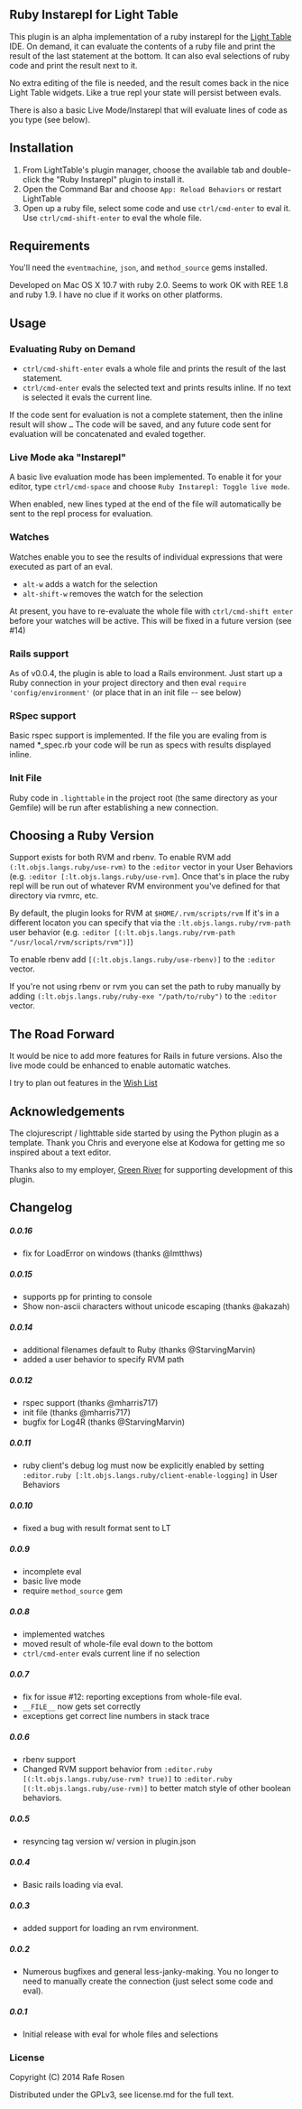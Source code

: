 ## Ruby Instarepl for Light Table

This plugin is an alpha implementation of a ruby instarepl for the [Light Table](http://www.lighttable.com) IDE.  On demand, it can evaluate the contents of a ruby file and print the result of the last statement at the bottom.  It can also eval selections of ruby code and print the result next to it.

No extra editing of the file is needed, and the result comes back in the nice Light Table widgets.  Like a true repl your state will persist between evals.

There is also a basic Live Mode/Instarepl that will evaluate lines of code as you type (see below).

## Installation

1.  From LightTable's plugin manager, choose the available tab and double-click the "Ruby Instarepl" plugin to install it.
3.  Open the Command Bar and choose `App: Reload Behaviors` or restart LightTable
4.  Open up a ruby file, select some code and use `ctrl/cmd-enter` to eval it.  Use `ctrl/cmd-shift-enter` to eval the whole file.

## Requirements

You'll need the `eventmachine`, `json`, and `method_source` gems installed.

Developed on Mac OS X 10.7 with ruby 2.0.  Seems to work OK with REE 1.8 and ruby 1.9.  I have no clue if it works on other platforms.

## Usage

### Evaluating Ruby on Demand

- `ctrl/cmd-shift-enter` evals a whole file and prints the result of the last statement.
- `ctrl/cmd-enter` evals the selected text and prints results inline.  If no text is selected it evals the current line.

If the code sent for evaluation is not a complete statement, then the inline result will show `…` The code will be saved, and any future code sent for evaluation will be concatenated and evaled together.

### Live Mode aka "Instarepl"

A basic live evaluation mode has been implemented.  To enable it for your editor, type `ctrl/cmd-space` and choose `Ruby Instarepl: Toggle live mode`.

When enabled, new lines typed at the end of the file will automatically be sent to the repl process for evaluation.

### Watches
Watches enable you to see the results of individual expressions that were executed as part of an eval.

- `alt-w` adds a watch for the selection
- `alt-shift-w` removes the watch for the selection

At present, you have to re-evaluate the whole file with `ctrl/cmd-shift enter` before your watches will be active.  This will be fixed in a future version (see #14)

### Rails support

As of v0.0.4, the plugin is able to load a Rails environment.  Just start up a Ruby connection in your project directory and then eval `require 'config/environment'` (or place that in an init file -- see below)

### RSpec support

Basic rspec support is implemented.  If the file you are evaling from is named *_spec.rb your code will be run as specs with results displayed inline.

### Init File

Ruby code in `.lighttable` in the project root (the same directory as your Gemfile) will be run after establishing a new connection.

## Choosing a Ruby Version

Support exists for both RVM and rbenv.  To enable RVM add `(:lt.objs.langs.ruby/use-rvm)` to the `:editor` vector in your User Behaviors (e.g. `:editor [:lt.objs.langs.ruby/use-rvm]`.  Once that's in place the ruby repl will be run out of whatever RVM environment you've defined for that directory via rvmrc, etc.

By default, the plugin looks for RVM at `$HOME/.rvm/scripts/rvm`  If it's in a different locaton you can specify that via the `:lt.objs.langs.ruby/rvm-path` user behavior (e.g. `:editor [(:lt.objs.langs.ruby/rvm-path "/usr/local/rvm/scripts/rvm")]`)

To enable rbenv add `[(:lt.objs.langs.ruby/use-rbenv)]` to the `:editor` vector.

If you're not using rbenv or rvm you can set the path to ruby manually by adding `(:lt.objs.langs.ruby/ruby-exe "/path/to/ruby")` to the `:editor` vector.

## The Road Forward
It would be nice to add more features for Rails in future versions.  Also the live mode could be enhanced to enable automatic watches.

I try to plan out features in the [Wish List](https://github.com/existentialmutt/lt-ruby/issues?labels=Wish+List&page=1&state=open)


## Acknowledgements

The clojurescript / lighttable side started by using the Python plugin as a template.  Thank you Chris and everyone else at Kodowa for getting me so inspired about a text editor.

Thanks also to my employer, [Green River](http://www.greenriver.com) for supporting development of this plugin.

## Changelog

##### 0.0.16

- fix for LoadError on windows (thanks @lmtthws)

##### 0.0.15

- supports pp for printing to console
- Show non-ascii characters without unicode escaping (thanks @akazah)

##### 0.0.14

- additional filenames default to Ruby (thanks @StarvingMarvin)
- added a user behavior to specify RVM path

##### 0.0.12

- rspec support (thanks @mharris717)
- init file (thanks @mharris717)
- bugfix for Log4R (thanks @StarvingMarvin)

##### 0.0.11

- ruby client's debug log must now be explicitly enabled by setting `:editor.ruby [:lt.objs.langs.ruby/client-enable-logging]`  in User Behaviors

##### 0.0.10

- fixed a bug with result format sent to LT

##### 0.0.9

- incomplete eval
- basic live mode
- require `method_source` gem

##### 0.0.8

- implemented watches
- moved result of whole-file eval down to the bottom
- `ctrl/cmd-enter` evals current line if no selection

##### 0.0.7

- fix for issue #12: reporting exceptions from whole-file eval.
- `__FILE__` now gets set correctly
- exceptions get correct line numbers in stack trace

##### 0.0.6

- rbenv support
- Changed RVM support behavior from `:editor.ruby [(:lt.objs.langs.ruby/use-rvm? true)]` to `:editor.ruby [(:lt.objs.langs.ruby/use-rvm)]` to better match style of other boolean behaviors.

##### 0.0.5

- resyncing tag version w/ version in plugin.json

##### 0.0.4

- Basic rails loading via eval.

##### 0.0.3

- added support for loading an rvm environment.

##### 0.0.2

- Numerous bugfixes and general less-janky-making.  You no longer to need to manually create the connection (just select some code and eval).

#####  0.0.1

- Initial release with eval for whole files and selections

### License

Copyright (C) 2014 Rafe Rosen

Distributed under the GPLv3, see license.md for the full text.

